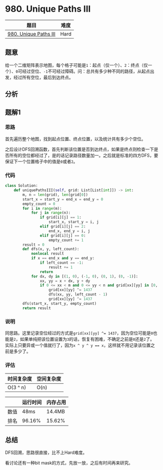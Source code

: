# 980. Unique Paths III

| 题目 | 难度 |
| ---- | ---- |
| [980. Unique Paths III](https://leetcode.com/problems/unique-paths-iii/) | Hard |

## 题意

给一个二维矩阵表示地图，每个格子可能是`1`：起点（仅一个）、`2`：终点（仅一个）、`0`可经过空位、`-1`不可经过障碍。问：总共有多少种不同的路径，从起点出发，经过所有空位，最后到达终点。

## 分析

## 题解1

### 思路

首先遍历整个地图，找到起点位置、终点位置，以及统计共有多少个空位。

之后设计DFS回溯函数，首先判断该位置是否到达终点，如果是终点则检查一下是否所有的空位都经过了，是的话记录路径数量加一。之后就是标准的四方DFS，要保证下一个位置格子中的值是`0`或者`2`。

### 代码

```python
class Solution:
    def uniquePathsIII(self, grid: List[List[int]]) -> int:
        m, n = len(grid), len(grid[0])
        start_x = start_y = end_x = end_y = 0
        empty_count = 0
        for i in range(m):
            for j in range(n):
                if grid[i][j] == 1:
                    start_x, start_y = i, j
                elif grid[i][j] == 2:
                    end_x, end_y = i, j
                elif grid[i][j] == 0:
                    empty_count += 1
        result = 0
        def dfs(x, y, left_count):
            nonlocal result
            if x == end_x and y == end_y:
                if left_count == -1:
                    result += 1
                return
            for dx, dy in [(1, 0), (-1, 0), (0, 1), (0, -1)]:
                xx, yy = x + dx, y + dy
                if 0 <= xx < m and 0 <= yy < n and grid[xx][yy] in [0, 2]:
                    grid[xx][yy] ^= 1437
                    dfs(xx, yy, left_count - 1)
                    grid[xx][yy] ^= 1437
        dfs(start_x, start_y, empty_count)
        return result
```

### 说明

同思路。这里记录空位经过的方式是`grid[xx][yy] ^= 1437`，因为空位可能是`0`也能是`2`，如果单纯把该位置设置为`3`的话，恢复有困难，不确定之前是`0`还是`2`了。实际上只要异或一个值就行了，因为`x ^ y ^ y == x`，这样就不用记录该位置之前是多少了。

### 评估

| 时间复杂度 | 空间复杂度 |
| ---- | ---- |
| O(3 ^ n) | O(n) |

| | 运行时间 | 内存占用 |
| ---- | ---- | ---- |
| 数值 | 48ms | 14.4MB |
| 排名 | 96.16% | 15.62% |

## 总结

DFS回溯，思路很直接，比不上Hard难度。

看讨论还有一种bit mask的方式，先放一放，之后有时间再来研究。
